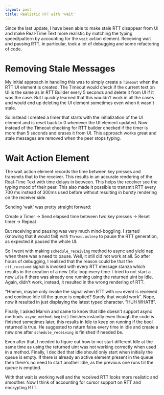 ```yaml
---
layout: post
title: Realistic RTT with 'wait'
---
```


Since the last update, I have been able to make stale RTT disappear from UI and make Real-Time Text more realistic by matching the typing speed/pattern by accounting for the `wait` action element. Receiving wait and pausing RTT, in particular, took a lot of debugging and some refactoring of code.

# Removing Stale Messages

My initial approach in handling this was to simply create a `Timeout` when the RTT UI element is created. The Timeout would check if the current text on UI is the same as in RTT Builder every 5 seconds and delete it from UI if it was the case. But I quickly learned that this wouldn't work in all the cases and would end up deleting the UI element sometimes even when it wasn't stale.

So instead I created a timer that starts with the initialization of the UI element and is reset back to 0 whenever the UI element updated. Now instead of the Timeout checking for RTT builder checked if the timer is more than 5 seconds and erases it from UI. This approach works great and stale messages are removed when the peer stops typing.

# Wait Action Element  

The wait action element records the time between key presses and transmits that to the receiver. This results in an accurate rendering of the Real-Time Text with time delays in between. This helps the receiver see the typing mood of their peer. This also made it possible to transmit RTT every 700 ms instead of 300ms used before without resulting in bursty rendering on the receiver side.

Sending 'wait' was pretty straight forward:

Create a Timer -> Send elapsed time between two key presses -> Reset timer -> Repeat

But receiving and pausing was very much mind-boggling. I started (knowing that it would fail) with `Thread.usleep` to pause the RTT generation, as expected it paused the whole UI.

So I went with making `schedule_receiving` method to async and yield nap when there was a need to pause. Well, it still did not work at all. So after hours of debugging, I realized that the reason could be that the `rtt_received` signal is invoked with every RTT message stanza which results in the creation of a new `Idle` loop every time. I tried to not start a new `Idle` if there was already one running using the returned uint by Idle. Again, didn't work, instead, it resulted in the wrong rendering of RTT. 

"Hmmm, maybe only invoke the signal when RTT with `new` event is received and continue Idle till the queue is emptied? Surely that would work". Nope, now it resulted in just displaying the latest typed character. "HUH WHAT!!".

Finally, I asked Marvin and came to know that Idle doesn't support async methods. `async_method.begin()` finishes instantly even though the code is finished sometimes later, this results in Idle to keep on running if the bool returned is true. He suggested to return false every time in idle and create a new one after `schedule_receiving` is finished if needed be. 

Even after that, I needed to figure out how to not start different Idle at the same time as using the returned uint was not working correctly when used in a method. Finally, I decided that Idle should only start when initially the queue is empty. If there is already an active element present in the queue then there's no need to start another Idle, as the previous one runs till the queue is emptied.

With that wait is working well and the received RTT looks more realistic and smoother. Now I think of accounting for cursor support on RTT and encrypting RTT.

